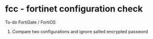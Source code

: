 # fcc - fortinet configuration check
To-do
FortiGate / FortiOS
1. Compare two configurations and ignore salted encrypted password
